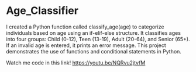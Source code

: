 # Age_Classifier
I created a Python function called classify_age(age) to categorize individuals based on age using an if-elif-else structure. It classifies ages into four groups: Child (0-12), Teen (13-19), Adult (20-64), and Senior (65+). If an invalid age is entered, it prints an error message. This project demonstrates the use of functions and conditional statements in Python.

Watch me code in this link!
https://youtu.be/NQRvu2jtvfM
